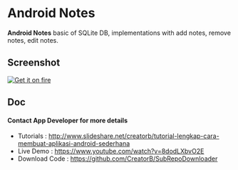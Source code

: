 Android Notes
======
**Android Notes** basic of SQLite DB, implementations with add notes, remove notes, edit notes.

## Screenshot
[![Get it on fire](https://farm9.staticflickr.com/8623/16673625895_6b20f5e009_c.jpg)](https://www.flickr.com/photos/129324678@N07/)

## Doc
#### Contact App Developer for more details
* Tutorials 	: http://www.slideshare.net/creatorb/tutorial-lengkap-cara-membuat-aplikasi-android-sederhana
* Live Demo 	: https://www.youtube.com/watch?v=8dodLXbvO2E
* Download Code : https://github.com/CreatorB/SubRepoDownloader
